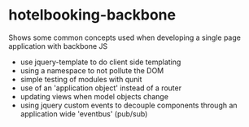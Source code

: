 hotelbooking-backbone
=====================

Shows some common concepts used when developing a single page application with backbone JS

- use jquery-template to do client side templating
- using a namespace to not pollute the DOM
- simple testing of modules with qunit
- use of an 'application object' instead of a router
- updating views when model objects change
- using jquery custom events to decouple components through an application wide 'eventbus' (pub/sub)
